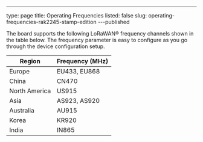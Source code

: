 ---
type: page
title: Operating Frequencies
listed: false
slug: operating-frequencies-rak2245-stamp-edition
---published

The board supports the following LoRaWAN® frequency channels shown in the table below.  The frequency parameter is easy to configure as you go through the device configuration setup.

| **Region** | **Frequency (MHz)** | 
| ---- | ---- | 
| Europe | EU433, EU868 | 
| China | CN470 | 
| North America | US915 | 
| Asia | AS923, AS920 | 
| Australia | AU915 | 
| Korea | KR920 | 
| India | IN865 | 


